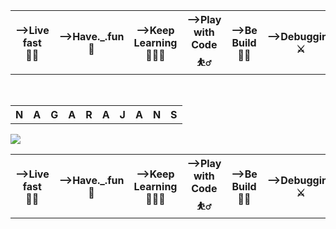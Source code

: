 

<table>
    <tr ><th>-->Live fast 🚴‍♂️ </th>
        <th>-->Have._.fun🕺</th>
        <th>-->Keep Learning👨🏾‍💻</th>
        <th>-->Play with Code⛹️‍♂️</th>
        <th>-->Be Build 🏋️‍♀️</th>
        <th>-->Debugging  ⚔️</th>
        <th>-->Die young ⚰️</th></tr>
</table><br>
<table>
    <tr><th> N </th>
        <th>A</th>
        <th>G</th>
        <th>A</th>
        <th>R</th>
        <th>A</th>
        <th>J</th>
        <th>A</th>
        <th>N</th>
        <th>S</th>
    </tr>
</table>
<img src="https://miro.medium.com/max/1187/1*0FqDC0_r1f5xFz3IywLYRA.jpeg">

<table>
    <tr ><th>-->Live fast 🚴‍♂️ </th>
        <th>-->Have._.fun🕺</th>
        <th>-->Keep Learning👨🏾‍💻</th>
        <th>-->Play with Code⛹️‍♂️</th>
        <th>-->Be Build 🏋️‍♀️</th>
        <th>-->Debugging  ⚔️</th>
        <th>-->Die young ⚰️</th>

        
    
</table>

